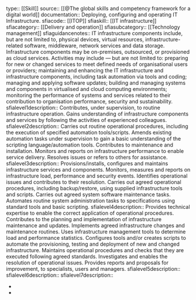 type:: [[Skill]]
source:: [[@The global skills and competency framework for a digital world]]
documentation:: Deploying, configuring and operating IT Infrastructure.
sfiacode:: [[ITOP]]
sfiaskill:: [[IT infrastructure]]
sfiacategory:: [[Delivery and operation]]
sfiasubcategory:: [[Technology management]]
sfiaguidancenotes:: IT infrastructure components include, but are not limited to, physical devices, virtual resources, infrastructure-related software, middleware, network services and data storage. Infrastructure components may be on-premises, outsourced, or provisioned as cloud services. Activities may include — but are not limited to: preparing for new or changed services to meet defined needs of organisational users or providers; maintaining and enhancing the IT infrastructure and infrastructure components, including task automation via tools and coding; managing and applying software updates; building and managing systems and components in virtualised and cloud computing environments; monitoring the performance of systems and services related to their contribution to organisation performance, security and sustainability.
sfialevel1description:: Contributes, under supervision, to routine infrastructure operation. Gains understanding of infrastructure components and services by following the activities of experienced colleagues.
sfialevel2description:: Carries out routine operational procedures, including the execution of specified automation tools/scripts. Amends existing automation tasks under supervision to gain a basic understanding of the scripting language/automation tools. Contributes to maintenance and installation. Monitors and reports on infrastructure performance to enable service delivery. Resolves issues or refers to others for assistance.
sfialevel3description:: Provisions/installs, configures and maintains infrastructure services and components. Monitors, measures and reports on infrastructure load, performance and security events. Identifies operational issues and contributes to their resolution. Carries out agreed operational procedures, including backup/restore, using supplied infrastructure tools and scripts. Carries out agreed system software maintenance tasks. Automates routine system administration tasks to specifications using standard tools and basic scripting.
sfialevel4description:: Provides technical expertise to enable the correct application of operational procedures.
Contributes to the planning and implementation of infrastructure maintenance and updates. Implements agreed infrastructure changes and maintenance routines. 
Uses infrastructure management tools to determine load and performance statistics. Configures tools and/or creates scripts to automate the provisioning, testing and deployment of new and changed infrastructure. Maintains operational procedures and checks that they are executed following agreed standards.
Investigates and enables the resolution of operational issues. Provides reports and proposals for improvement, to specialists, users and managers.
sfialevel5description::
sfialevel6description::
sfialevel7description::

-
-